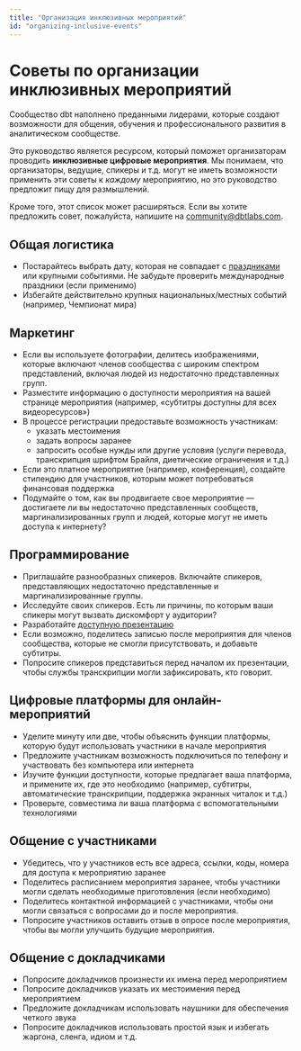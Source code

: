 ```yaml
---
title: "Организация инклюзивных мероприятий"
id: "organizing-inclusive-events"
---
```


# Советы по организации инклюзивных мероприятий

Сообщество dbt наполнено преданными лидерами, которые создают возможности для общения, обучения и профессионального развития в аналитическом сообществе.

Это руководство является ресурсом, который поможет организаторам проводить **инклюзивные цифровые мероприятия**. Мы понимаем, что организаторы, ведущие, спикеры и т.д. могут не иметь возможности применить эти советы к *каждому* мероприятию, но это руководство предложит пищу для размышлений.

Кроме того, этот список может расширяться. Если вы хотите предложить совет, пожалуйста, напишите на [community@dbtlabs.com](mailto:community@dbtlabs.com).

## Общая логистика

- Постарайтесь выбрать дату, которая не совпадает с [праздниками](http://www.holidayscalendar.com/months/) или крупными событиями. Не забудьте проверить международные праздники (если применимо)
- Избегайте действительно крупных национальных/местных событий (например, Чемпионат мира)

## Маркетинг

- Если вы используете фотографии, делитесь изображениями, которые включают членов сообщества с широким спектром представлений, включая людей из недостаточно представленных групп.
- Разместите информацию о доступности мероприятия на вашей странице мероприятия (например, «субтитры доступны для всех видеоресурсов»)
- В процессе регистрации предоставьте возможность участникам:
    - указать местоимения
    - задать вопросы заранее
    - запросить особые нужды или другие условия (услуги перевода, транскрипция шрифтом Брайля, диетические ограничения и т.д.)
- Если это платное мероприятие (например, конференция), создайте стипендию для участников, которым может потребоваться финансовая поддержка
- Подумайте о том, как вы продвигаете свое мероприятие — достигаете ли вы недостаточно представленных сообществ, маргинализированных групп и людей, которые могут не иметь доступа к интернету?

## Программирование

- Приглашайте разнообразных спикеров. Включайте спикеров, представляющих недостаточно представленные и маргинализированные группы.
- Исследуйте своих спикеров. Есть ли причины, по которым ваши спикеры могут вызвать дискомфорт у аудитории?
- Разработайте [доступную презентацию](https://www.smashingmagazine.com/2018/11/inclusive-design-accessible-presentations/)
- Если возможно, поделитесь записью после мероприятия для членов сообщества, которые не смогли присутствовать, и добавьте субтитры.
- Попросите спикеров представиться перед началом их презентации, чтобы службы транскрипции могли зафиксировать, кто говорит.

## Цифровые платформы для онлайн-мероприятий

- Уделите минуту или две, чтобы объяснить функции платформы, которую будут использовать участники в начале мероприятия
- Предложите участникам возможность подключиться по телефону и участвовать без компьютера или интернета
- Изучите функции доступности, которые предлагает ваша платформа, и примените их, где это необходимо (например, субтитры, автоматические транскрипции, поддержка экранных читалок и т.д.)
- Проверьте, совместима ли ваша платформа с вспомогательными технологиями

## Общение с участниками

- Убедитесь, что у участников есть все адреса, ссылки, коды, номера для доступа к мероприятию заранее
- Поделитесь расписанием мероприятия заранее, чтобы участники могли сделать необходимые приготовления (если необходимо)
- Поделитесь контактной информацией с участниками, чтобы они могли связаться с вопросами до и после мероприятия.
- Попросите участников оставить отзыв в опросе после мероприятия, чтобы вы могли улучшить будущие мероприятия.

## Общение с докладчиками

- Попросите докладчиков произнести их имена перед мероприятием
- Попросите докладчиков указать их местоимения перед мероприятием
- Предложите докладчикам использовать наушники для обеспечения четкого звука
- Попросите докладчиков использовать простой язык и избегать жаргона, сленга, идиом и т.д.